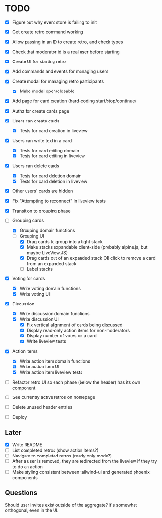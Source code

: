 # TODO

- [x] Figure out why event store is failing to init
- [x] Get create retro command working
- [x] Allow passing in an ID to create retro, and check types
- [x] Check that moderator id is a real user before starting
- [x] Create UI for starting retro
- [x] Add commands and events for managing users
- [x] Create modal for managing retro participants
  - [x] Make modal open/closable
- [x] Add page for card creation (hard-coding start/stop/continue)
- [x] Authz for create cards page
- [x] Users can create cards
  - [x] Tests for card creation in liveview
- [x] Users can write text in a card
  - [x] Tests for card editing domain
  - [x] Tests for card editing in liveview
- [x] Users can delete cards
  - [x] Tests for card deletion domain
  - [x] Tests for card deletion in liveview
- [x] Other users' cards are hidden
- [x] Fix "Attempting to reconnect" in liveview tests
- [x] Transition to grouping phase
- [ ] Grouping cards
  - [x] Grouping domain functions
  - [ ] Grouping UI
    - [x] Drag cards to group into a tight stack
    - [x] Make stacks expandable client-side (probably alpine.js, but maybe LiveView.JS)
    - [x] Drag cards out of an expanded stack OR click to remove a card from an expanded stack
    - [ ] Label stacks
- [x] Voting for cards
  - [x] Write voting domain functions
  - [x] Write voting UI
- [x] Discussion
  - [x] Write discussion domain functions
  - [x] Write discussion UI
    - [x] Fix vertical alignment of cards being discussed
    - [x] Display read-only action items for non-moderators
    - [x] Display number of votes on a card
    - [x] Write liveview tests
- [x] Action items
  - [x] Write action item domain functions
  - [x] Write action item UI
  - [x] Write action item liveview tests
- [ ] Refactor retro UI so each phase (below the header) has its own component
- [ ] See currently active retros on homepage
- [ ] Delete unused header entries
- [ ] Deploy


## Later

- [x] Write README
- [ ] List completed retros (show action items?)
- [ ] Navigate to completed retros (ready only mode?)
- [ ] After a user is removed, they are redirected from the liveview if they try to do an action
- [ ] Make styling consistent between tailwind-ui and generated phoenix components

## Questions

Should user invites exist outside of the aggregate? It's somewhat orthogonal, even in the UI.
